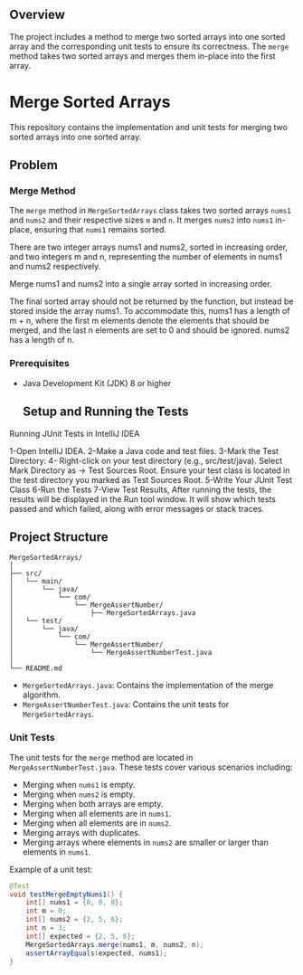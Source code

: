 ## Overview

The project includes a method to merge two sorted arrays into one sorted array and the corresponding unit tests to ensure its correctness. The `merge` method takes two sorted arrays and merges them in-place into the first array.

# Merge Sorted Arrays

This repository contains the implementation and unit tests for merging two sorted arrays into one sorted array.


## Problem

### Merge Method

The `merge` method in `MergeSortedArrays` class takes two sorted arrays `nums1` and `nums2` and their respective sizes `m` and `n`. It merges `nums2` into `nums1` in-place, ensuring that `nums1` remains sorted.

There are two integer arrays nums1 and nums2, sorted in increasing order, and two integers m and n, representing the number of elements in nums1 and nums2 respectively.

Merge nums1 and nums2 into a single array sorted in increasing order.

The final sorted array should not be returned by the function, but instead be stored inside the array nums1. To accommodate this, nums1 has a length of m + n, where the first m elements denote the elements that should be merged, and the last n elements are set to 0 and should be ignored. nums2 has a length of n.

### Prerequisites

- Java Development Kit (JDK) 8 or higher
  
  ## Setup and Running the Tests

Running JUnit Tests in IntelliJ IDEA

1-Open IntelliJ IDEA.
2-Make a Java code and test files.
3-Mark the Test Directory:
4- Right-click on your test directory (e.g., src/test/java).
Select Mark Directory as -> Test Sources Root.
Ensure your test class is located in the test directory you marked as Test Sources Root.
5-Write Your JUnit Test Class
6-Run the Tests
7-View Test Results, After running the tests, the results will be displayed in the Run tool window.
It will show which tests passed and which failed, along with error messages or stack traces.

## Project Structure

```
MergeSortedArrays/
│
├── src/
│   └── main/
│       └── java/
│           └── com/
│               └── MergeAssertNumber/
│                   ├── MergeSortedArrays.java
│   └── test/
│       └── java/
│           └── com/
│               └── MergeAssertNumber/
│                   └── MergeAssertNumberTest.java
│
└── README.md
```


- `MergeSortedArrays.java`: Contains the implementation of the merge algorithm.
- `MergeAssertNumberTest.java`: Contains the unit tests for `MergeSortedArrays`.



### Unit Tests

The unit tests for the `merge` method are located in `MergeAssertNumberTest.java`. These tests cover various scenarios including:

- Merging when `nums1` is empty.
- Merging when `nums2` is empty.
- Merging when both arrays are empty.
- Merging when all elements are in `nums1`.
- Merging when all elements are in `nums2`.
- Merging arrays with duplicates.
- Merging arrays where elements in `nums2` are smaller or larger than elements in `nums1`.


Example of a unit test:

```java
@Test
void testMergeEmptyNums1() {
    int[] nums1 = {0, 0, 0};
    int m = 0;
    int[] nums2 = {2, 5, 6};
    int n = 3;
    int[] expected = {2, 5, 6};
    MergeSortedArrays.merge(nums1, m, nums2, n);
    assertArrayEquals(expected, nums1);
}
```


